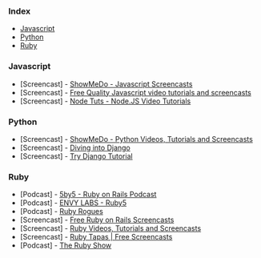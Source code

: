 ### Index
* [Javascript](#javascript)
* [Python](#python)
* [Ruby](#ruby)

### Javascript
* [Screencast] - [ShowMeDo - Javascript Screencasts](http://showmedo.com/videotutorials/javascript)
* [Screencast] - [Free Quality Javascript video tutorials and screencasts](http://screencasts.org/topics/javascript)
* [Screencast] - [Node Tuts - Node.JS Video Tutorials](nodetuts.com)

### Python
* [Screencast] - [ShowMeDo - Python Videos, Tutorials and Screencasts](http://showmedo.com/videotutorials/python)
* [Screencast] - [Diving into Django](http://code.tutsplus.com/articles/diving-into-django--net-2969)
* [Screencast] - [Try Django Tutorial](http://youtu.be/3DccH9AMwFQ?list=PLEsfXFp6DpzRgedo9IzmcpXYoSeDg29Tx)

### Ruby
* [Podcast] - [5by5 - Ruby on Rails Podcast](http://5by5.tv/rubyonrails)
* [Podcast] - [ENVY LABS - Ruby5](http://ruby5.envylabs.com/)
* [Podcast] - [Ruby Rogues](http://rubyrogues.com/)
* [Screencast] - [Free Ruby on Rails Screencasts](http://railscasts.com/?type=free)
* [Screencast] - [Ruby Videos, Tutorials and Screencasts](http://showmedo.com/videotutorials/ruby)
* [Screencast] - [Ruby Tapas | Free Screencasts](http://www.rubytapas.com/episodes?filter=free)
* [Podcast] - [The Ruby Show](http://rubyshow.com/)
